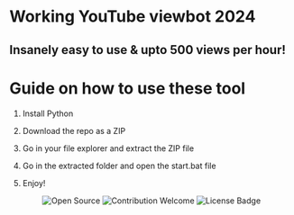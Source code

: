 # Working YouTube viewbot 2024

## Insanely easy to use & upto 500 views per hour!
 
# Guide on how to use these tool

1. Install Python  

2. Download the repo as a ZIP 

3. Go in your file explorer and extract the ZIP file

4. Go in the extracted folder and open the start.bat file

5. Enjoy! 
 
<p align="center">
  <img src="https://badges.frapsoft.com/os/v1/open-source.svg?v=103" alt="Open Source">
  <img src="https://img.shields.io/badge/contributions-welcome-brightgreen.svg?style=flat" alt="Contribution Welcome">
  <img src="https://img.shields.io/badge/License-GPLv3-blue.svg" alt="License Badge">
</p>